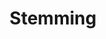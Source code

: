 ---
title: "Stemming"

categories: ['']

tags: ['Stemming']

arwords: 'التجذيع'

arexps: []

enwords: ['Stemming']

enexps: []

arlexicons: 'ج'

enlexicons: 'S'

authors: ['Ruqayya Roshdy']

translators: ['']

citations: 'مقدمة في حوسبة اللغة العربية'

sources: 'مركز الملك عبدالله بن عبدالعزيز الدولي لخدمة اللغة العربية'

slug: ""
---